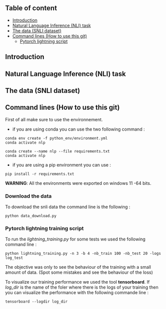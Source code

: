 
## Table of content

- [Introduction](#introduction)
- [Natural Language Inference (NLI) task](#natural-language-inference-nli-task)
- [The data (SNLI dataset)](#the-data-snli-dataset)
- [Command lines (How to use this git)](#command-lines-how-to-use-this-git)
  - [Pytorch lightning script](#pytorch-lightning-training-script)



## Introduction

## Natural Language Inference (NLI) task

## The data (SNLI dataset)

## Command lines (How to use this git)

First of all make sure to use the environnement.

- if you are using conda you can use the two following command :
```commandline
conda env create -f python_env/environment.yml
conda activate nlp
```

```commandline
conda create --name nlp --file requirements.txt
conda activate nlp
```

- if you are using a pip environment you can use :
```commandline
pip install -r requirements.txt
```

**WARNING**: All the environments were exported on windows 11 -64 bits.

### Download the data

To download the snli data the command line is the following :
```
python data_download.py
```

### Pytorch lightning training script

To run the *lightning_training.py* for some tests we used the following command line :

```
python lightning_training.py -n 3 -b 4 -nb_train 100 -nb_test 20 -logs log_test
```

The objective was only to see the behaviour of the training with a small amount of data. (Spot some mistakes and see the behaviour of the loss)

To visualize our training performance we used the tool **tensorboard**. If *log_dir* is the name of the foler where there is the logs of your training then you can visualize the performance with the following commande line :


```
tensorboard --logdir log_dir
```
